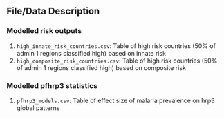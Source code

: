 ## File/Data Description

### Modelled risk outputs

1. `high_innate_risk_countries.csv`: Table of high risk countries (50% of admin 1 regions classified high) based on innate risk
1. `high_composite_risk_countries.csv`: Table of high risk countries (50% of admin 1 regions classified high) based on composite risk

### Modelled pfhrp3 statistics

1. `pfhrp3_models.csv`: Table of effect size of malaria prevalence on hrp3 global patterns
